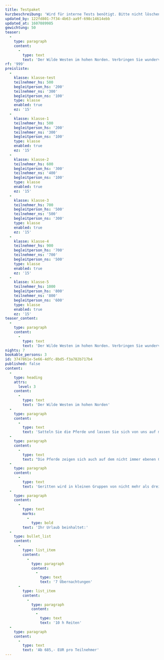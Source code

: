 ```yaml
---
title: Testpaket
kurzbeschreibung: 'Wird für interne Tests benötigt. Bitte nicht löschen'
updated_by: 122fd801-7f34-4b63-aa9f-698c14614ebb
updated_at: 1607089985
gewichtung: 50
teaser:
  -
    type: paragraph
    content:
      -
        type: text
        text: 'Der Wilde Westen im hohen Norden. Verbringen Sie wundervolle Stunden im Sattel und erkunden Sie mit uns die herrliche Landschaft des Nationalparks hoch zu Ross.'
rf: '999'
preisliste:
  -
    klasse: klasse-test
    teilnehmer_hs: 500
    begleitperson_hs: '200'
    teilnehmer_ns: '300'
    begleitperson_ns: '100'
    type: klasse
    enabled: true
    ez: '15'
  -
    klasse: klasse-1
    teilnehmer_hs: 500
    begleitperson_hs: '200'
    teilnehmer_ns: '300'
    begleitperson_ns: '100'
    type: klasse
    enabled: true
    ez: '15'
  -
    klasse: klasse-2
    teilnehmer_hs: 600
    begleitperson_hs: '300'
    teilnehmer_ns: '400'
    begleitperson_ns: '100'
    type: klasse
    enabled: true
    ez: '15'
  -
    klasse: klasse-3
    teilnehmer_hs: 700
    begleitperson_hs: '500'
    teilnehmer_ns: '500'
    begleitperson_ns: '300'
    type: klasse
    enabled: true
    ez: '15'
  -
    klasse: klasse-4
    teilnehmer_hs: 900
    begleitperson_hs: '700'
    teilnehmer_ns: '700'
    begleitperson_ns: '500'
    type: klasse
    enabled: true
    ez: '15'
  -
    klasse: klasse-5
    teilnehmer_hs: 1000
    begleitperson_hs: '800'
    teilnehmer_ns: '800'
    begleitperson_ns: '600'
    type: klasse
    enabled: true
    ez: '15'
teaser_content:
  -
    type: paragraph
    content:
      -
        type: text
        text: 'Der Wilde Westen im hohen Norden. Verbringen Sie wundervolle Stunden im Sattel und erkunden Sie mit uns die herrliche Landschaft des Nationalparks hoch zu Ross.'
nights: 7
bookable_persons: 3
id: 3747861e-5e66-4dfc-8bd5-f3a782b717b4
published: false
content:
  -
    type: heading
    attrs:
      level: 3
    content:
      -
        type: text
        text: 'Der Wilde Westen im hohen Norden'
  -
    type: paragraph
    content:
      -
        type: text
        text: 'Satteln Sie die Pferde und lassen Sie sich von uns auf mehrstündigen Ausritten die herrliche Boddenlandschaft zeigen. Wir überqueren weitläufige Wiesen und erkunden das Ufer auf feinrittigen temperamentvollen Arabern. Entlang des Boddenufers genießen wir die unberührte Natur und können verschiedene Tiere in ihrem natürlichen Lebensraum beobachten, während uns die Seeluft um die Nase weht und wir das Salz förmlich schmecken können. '
  -
    type: paragraph
    content:
      -
        type: text
        text: "Die Pferde zeigen sich auch auf dem nicht immer ebenen Geläuf als ausgesprochen trittsicher. Breitere Feldwege nutzen wir gerne für längere Trab- oder Galoppsequenzen.\_ An befahrenen Straßen führt unser Weg kaum entlang, denn hier gibt es vor allem Natur, Entspannung und die große Freiheit. Wir richten uns bei der Wahl des Tempos ganz nach Ihren Wünschen und Fähigkeiten, wobei unser Angebot aus Sicherheitsgründen lediglich fortgeschrittenen Reitern zur Verfügung steht. Während Ihres Aufenthalts unternehmen wir einen Tagesritt an, bei dem wir auch eine Picknickpause am Wasser einlegen.\_ "
  -
    type: paragraph
    content:
      -
        type: text
        text: 'Geritten wird in kleinen Gruppen von nicht mehr als drei Mitreitern.'
  -
    type: paragraph
    content:
      -
        type: text
        marks:
          -
            type: bold
        text: 'Ihr Urlaub beinhaltet:'
  -
    type: bullet_list
    content:
      -
        type: list_item
        content:
          -
            type: paragraph
            content:
              -
                type: text
                text: '7 Übernachtungen'
      -
        type: list_item
        content:
          -
            type: paragraph
            content:
              -
                type: text
                text: '10 h Reiten'
  -
    type: paragraph
    content:
      -
        type: text
        text: 'Ab 685,- EUR pro Teilnehmer'
---
```

